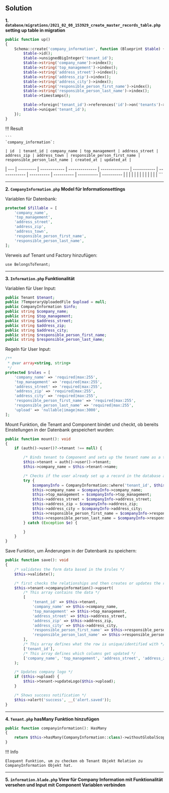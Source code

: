 ## Solution

**1. `database/migrations/2021_02_08_153929_create_master_records_table.php` setting up table in migration**

```php
public function up()
{
    Schema::create('company_information', function (Blueprint $table) {
        $table->id();
        $table->unsignedBigInteger('tenant_id');
        $table->string('company_name')->index();
        $table->string('top_management')->index();
        $table->string('address_street')->index();
        $table->string('address_zip')->index();
        $table->string('address_city')->index();
        $table->string('responsible_person_first_name')->index();
        $table->string('responsible_person_last_name')->index();
        $table->timestamps();

        $table->foreign('tenant_id')->references('id')->on('tenants')->onDelete('cascade');
        $table->unique('tenant_id');
    });
}
```
!!! Result

    ```
    `company_information`:

    | id  | tenant_id | company_name | top_management | address_street | address_zip | address_town | responsible_person_first_name | responsible_person_last_name | created_at | updated_at | 
| --- | --------- | ------------ | -------------- | -------------- | ----------- | ------------ | ---------- | ---------- | ---------- | ---------- |
|     |           |              |                |                |             |              |            |            |            |            |
    ```

---

**2. `CompanyInformation.php` Model für Informationsettings**

Variablen für Datenbank:

```php
protected $fillable = [
    'company_name',
    'top_management',
    'address_street',
    'address_zip',
    'address_town',
    'responsible_person_first_name',
    'responsible_person_last_name',
];
```

Verweis auf Tenant und Factory hinzufügen:

`use BelongsToTenant;`

---

**3. `Information.php` Funktionalität**
   
Variablen für User Input:

```php
public Tenant $tenant;
public ?TemporaryUploadedFile $upload = null;
public CompanyInformation $info;
public string $company_name;
public string $top_management;
public string $address_street;
public string $address_zip;
public string $address_city;
public string $responsible_person_first_name;
public string $responsible_person_last_name;
```

Regeln für User Input:

```php
/**
 * @var array<string, string>
 */
protected $rules = [
    'company_name' => 'required|max:255',
    'top_management' => 'required|max:255',
    'address_street' => 'required|max:255',
    'address_zip' => 'required|max:255',
    'address_city' => 'required|max:255',
    'responsible_person_first_name' => 'required|max:255',
    'responsible_person_last_name' => 'required|max:255',
    'upload' => 'nullable|image|max:3000',
];
```

Mount Funktion, die Tenant and Component bindet und checkt, ob bereits Einstellungen in der Datenbank gespeichert wurden:

```php
public function mount(): void
{
    if (auth()->user()?->tenant !== null) {

        /* Binds tenant to Component and sets up the tenant name as a the company name in the view */
        $this->tenant = auth()->user()->tenant;
        $this->company_name = $this->tenant->name;

        /* Checks if the user already set up a record in the database and fills the form fields with the data to edit them */
        try {
            $companyInfo = CompanyInformation::where('tenant_id', $this->tenant->id)->first();
            $this->company_name = $companyInfo->company_name;
            $this->top_management = $companyInfo->top_management;
            $this->address_street = $companyInfo->address_street;
            $this->address_zip = $companyInfo->address_zip;
            $this->address_city = $companyInfo->address_city;
            $this->responsible_person_first_name = $companyInfo->responsible_person_first_name;
            $this->responsible_person_last_name = $companyInfo->responsible_person_last_name;
        } catch (Exception $e) {

        }
    }
}
```

Save Funktion, um Änderungen in der Datenbank zu speichern:

```php
public function save(): void
{
    /* validates the form data based in the $rules */
    $this->validate();

    /* first checks the relationships and then creates or updates the records in the database using the upsert() method */
    $this->tenant->companyinformation()->upsert(
        /* This array contains the data */
        [
            'tenant_id' => $this->tenant,
            'company_name' => $this->company_name,
            'top_management' => $this->top_management,
            'address_street' => $this->address_street,
            'address_zip' => $this->address_zip,
            'address_city' => $this->address_city,
            'responsible_person_first_name' => $this->responsible_person_first_name,
            'responsible_person_last_name' => $this->responsible_person_last_name,
        ],
        /* This array defines what the row is unique/identified with */
        ['tenant_id'],
        /* This array defines which columns get updated */
        ['company_name', 'top_management', 'address_street', 'address_zip', 'address_city', 'responsible_person_first_name', 'responsible_person_last_name']
    );

    /* Updates company logo */
    if ($this->upload) {
        $this->tenant->updateLogo($this->upload);
    }

    /* Shows success notification */
    $this->alert('success', __('alert.saved'));
}
```

---

**4. `Tenant.php` hasMany Funktion hinzufügen**
      
```php
public function companyinformation(): HasMany
{
    return $this->hasMany(CompanyInformation::class)->withoutGlobalScope(TenantScope::class);
}  
```
!!! Info

    Eloquent Funktion, um zu checken ob Tenant Objekt Relation zu CompanyInformation Objekt hat.

---

**5. `information.blade.php` View für Company Information mit Funktionalität versehen und Input mit Component Variablen verbinden**